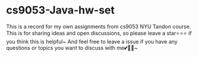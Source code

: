 # cs9053-Java-hw-set

This is a record for my own assignments from cs9053 NYU Tandon course. This is for sharing ideas and open discussions, so please leave a star:star::star::star: if you think this is helpful~ And feel free to leave a issue if you have any questions or topics you want to discuss with me:two_hearts::blue_heart::yellow_heart:~
